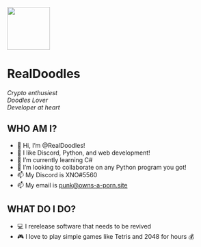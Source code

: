 <img src="https://avatars.githubusercontent.com/u/99136302?v=4" width="100" height="100">

# RealDoodles

<em>Crypto enthusiest</em>
<br />
<em>Doodles Lover</em>
<br />
<em>Developer at heart</em>
<br />

WHO AM I?
---------

- 👋 Hi, I’m @RealDoodles!
- 👀 I like Discord, Python, and web development!
- 🌱 I’m currently learning C#
- 💞️ I’m looking to collaborate on any Python program you got!
- 📫 My Discord is XNO#5560
- 📫 My email is <punk@owns-a-porn.site>

WHAT DO I DO?
-------------

- 💻 I rerelease software that needs to be revived
- 🎮 I love to play simple games like Tetris and 2048 for hours
💰

<!---
RealDoodles/RealDoodles is a ✨ special ✨ repository because its `README.md` (this file) appears on your GitHub profile.
You can click the Preview link to take a look at your changes.
--->
